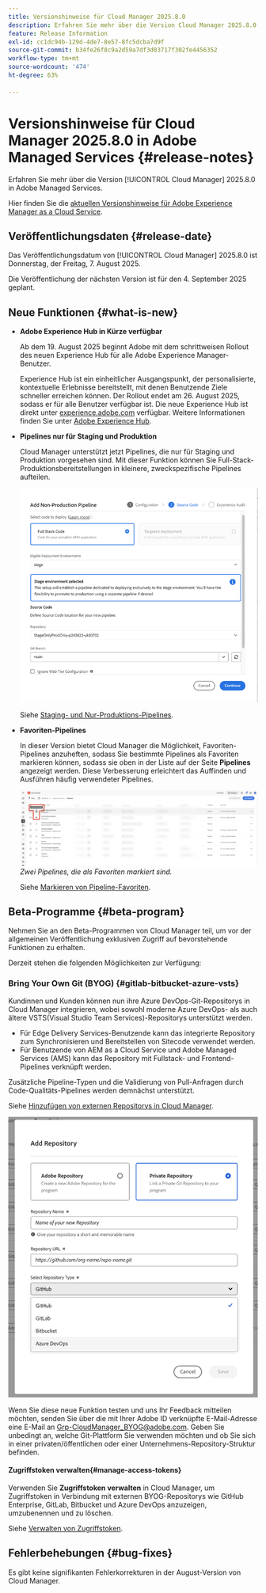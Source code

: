 ```yaml
---
title: Versionshinweise für Cloud Manager 2025.8.0
description: Erfahren Sie mehr über die Version Cloud Manager 2025.8.0 in Adobe Managed Services.
feature: Release Information
exl-id: cc1dc94b-129d-4de7-8e57-8fc5dcba7d9f
source-git-commit: b34fe26f8c9a2d59a7df3d03717f302fe4456352
workflow-type: tm+mt
source-wordcount: '474'
ht-degree: 63%

---
```


# Versionshinweise für Cloud Manager 2025.8.0 in Adobe Managed Services {#release-notes}

<!-- RELEASE WIKI  https://wiki.corp.adobe.com/display/DMSArchitecture/Cloud+Manager+2025.04.0+Release -->

Erfahren Sie mehr über die Version [!UICONTROL Cloud Manager] 2025.8.0 in Adobe Managed Services.

Hier finden Sie die [aktuellen Versionshinweise für Adobe Experience Manager as a Cloud Service](https://experienceleague.adobe.com/de/docs/experience-manager-cloud-service/content/release-notes/home).

## Veröffentlichungsdaten {#release-date}

Das Veröffentlichungsdatum von [!UICONTROL Cloud Manager] 2025.8.0 ist Donnerstag, der Freitag, 7. August 2025.

<!-- There are no significant new features or bug fixes in the May Cloud Manager release. -->

Die Veröffentlichung der nächsten Version ist für den 4. September 2025 geplant.

<!-- SAVE FOR FUTURE POSSIBLE USE There are no significant new features or bug fixes in the May Cloud Manager release. -->


## Neue Funktionen {#what-is-new}

* **Adobe Experience Hub in Kürze verfügbar**

  Ab dem 19. August 2025 beginnt Adobe mit dem schrittweisen Rollout des neuen Experience Hub für alle Adobe Experience Manager-Benutzer.

  Experience Hub ist ein einheitlicher Ausgangspunkt, der personalisierte, kontextuelle Erlebnisse bereitstellt, mit denen Benutzende Ziele schneller erreichen können. Der Rollout endet am 26. August 2025, sodass er für alle Benutzer verfügbar ist. Die neue Experience Hub ist direkt unter [experience.adobe.com](https://experience.adobe.com/) verfügbar. Weitere Informationen finden Sie unter [Adobe Experience Hub](/help/experience-hub.md).

* **Pipelines nur für Staging und Produktion**

  Cloud Manager unterstützt jetzt Pipelines, die nur für Staging und Produktion vorgesehen sind. Mit dieser Funktion können Sie Full-Stack-Produktionsbereitstellungen in kleinere, zweckspezifische Pipelines aufteilen. <!-- This feature went into GA from Private beta in the June 5, 2025 CM release -->

  ![Dialogfeld „Produktionsfremde Pipeline hinzufügen“ mit aktiviertem Optionsfeld „Full-Stack-Code“ und ausgewählter Staging-Umgebung](/help/release-notes/assets/add-non-production-pipeline.png)

  Siehe [Staging- und Nur-Produktions-Pipelines](/help/using/stage-prod-only.md).

* **Favoriten-Pipelines**

  In dieser Version bietet Cloud Manager die Möglichkeit, Favoriten-Pipelines anzuheften, sodass Sie bestimmte Pipelines als Favoriten markieren können, sodass sie oben in der Liste auf der Seite **Pipelines** angezeigt werden. Diese Verbesserung erleichtert das Auffinden und Ausführen häufig verwendeter Pipelines. <!-- CMGR-68293 -->

  ![Pipelines, die als Favoriten markiert sind](/help/release-notes/assets/pipeline-favorites.png) *Zwei Pipelines, die als Favoriten markiert sind.*

  Siehe [Markieren von Pipeline-Favoriten](/help/using/managing-pipelines.md#pipeline-favorites).


## Beta-Programme {#beta-program}

Nehmen Sie an den Beta-Programmen von Cloud Manager teil, um vor der allgemeinen Veröffentlichung exklusiven Zugriff auf bevorstehende Funktionen zu erhalten.

Derzeit stehen die folgenden Möglichkeiten zur Verfügung:


### Bring Your Own Git (BYOG) {#gitlab-bitbucket-azure-vsts}

<!-- BOTH CS & AMS -->

Kundinnen und Kunden können nun ihre Azure DevOps-Git-Repositorys in Cloud Manager integrieren, wobei sowohl moderne Azure DevOps- als auch ältere VSTS(Visual Studio Team Services)-Repositorys unterstützt werden.

* Für Edge Delivery Services-Benutzende kann das integrierte Repository zum Synchronisieren und Bereitstellen von Sitecode verwendet werden.
* Für Benutzende von AEM as a Cloud Service und Adobe Managed Services (AMS) kann das Repository mit Fullstack- und Frontend-Pipelines verknüpft werden.

Zusätzliche Pipeline-Typen und die Validierung von Pull-Anfragen durch Code-Qualitäts-Pipelines werden demnächst unterstützt.

Siehe [Hinzufügen von externen Repositorys in Cloud Manager](/help/managing-code/external-repositories.md).

![Dialogfeld „Repository hinzufügen“](/help/release-notes/assets/azure-repo.png)

Wenn Sie diese neue Funktion testen und uns Ihr Feedback mitteilen möchten, senden Sie über die mit Ihrer Adobe ID verknüpfte E-Mail-Adresse eine E-Mail an [Grp-CloudManager_BYOG@adobe.com](mailto:grp-cloudmanager_byog@adobe.com). Geben Sie unbedingt an, welche Git-Plattform Sie verwenden möchten und ob Sie sich in einer privaten/öffentlichen oder einer Unternehmens-Repository-Struktur befinden.

#### Zugriffstoken verwalten{#manage-access-tokens}

Verwenden Sie **Zugriffstoken verwalten** in Cloud Manager, um Zugriffstoken in Verbindung mit externen BYOG-Repositorys wie GitHub Enterprise, GitLab, Bitbucket und Azure DevOps anzuzeigen, umzubenennen und zu löschen.

Siehe [Verwalten von Zugriffstoken](/help/managing-code/manage-access-tokens.md).

<!-- If you are interested in testing this new feature and sharing your feedback, send an email to [Grp-CloudManager_BYOG@adobe.com](mailto:grp-cloudmanager_byog@adobe.com) from your email address associated with your Adobe ID. -->

## Fehlerbehebungen {#bug-fixes}

Es gibt keine signifikanten Fehlerkorrekturen in der August-Version von Cloud Manager.

<!--
Known Issues {#known-issues}

* A -->

